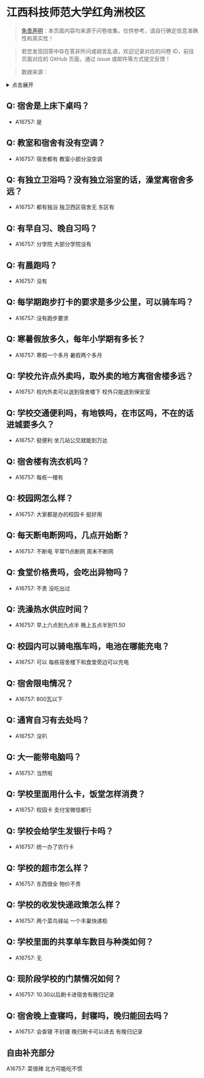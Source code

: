 # 江西科技师范大学红角洲校区

> [免责声明](https://colleges.chat/#_3)：本页面内容均来源于问卷收集，仅供参考，请自行确定信息准确性和真实性！

> 若您发现回答中存在答非所问或胡言乱语，欢迎记录对应的问卷 ID，前往页面对应的 GitHub 页面，通过 issue 或邮件等方式提交反馈！

> 数据来源：

<details><summary>点击展开</summary>
<ul>
<li>A16757: 2052299531@qq.com (2023 年 01 月)</li>
</ul>
</details>

## Q: 宿舍是上床下桌吗？

- A16757: 是

## Q: 教室和宿舍有没有空调？

- A16757: 宿舍都有 教室小部分没空调

## Q: 有独立卫浴吗？没有独立浴室的话，澡堂离宿舍多远？

- A16757: 都有独浴 独卫西区宿舍无 东区有

## Q: 有早自习、晚自习吗？

- A16757: 分学院 大部分学院没有

## Q: 有晨跑吗？

- A16757: 没有

## Q: 每学期跑步打卡的要求是多少公里，可以骑车吗？

- A16757: 没有跑步要求

## Q: 寒暑假放多久，每年小学期有多长？

- A16757: 寒假一个多月 暑假两个多月

## Q: 学校允许点外卖吗，取外卖的地方离宿舍楼多远？

- A16757: 校内外卖可以送到宿舍楼下 校外只能送到保安室

## Q: 学校交通便利吗，有地铁吗，在市区吗，不在的话进城要多久？

- A16757: 挺便利 坐几站公交就能到万达

## Q: 宿舍楼有洗衣机吗？

- A16757: 每栋一楼有

## Q: 校园网怎么样？

- A16757: 大家都是办的校园卡 挺好用

## Q: 每天断电断网吗，几点开始断？

- A16757: 不断电 平常11点断网 周末不断网

## Q: 食堂价格贵吗，会吃出异物吗？

- A16757: 不贵 没吃出过

## Q: 洗澡热水供应时间？

- A16757: 早上六点到九点半 晚上五点半到11.50

## Q: 校园内可以骑电瓶车吗，电池在哪能充电？

- A16757: 可以 每栋宿舍楼下和食堂旁边可以充电

## Q: 宿舍限电情况？

- A16757: 800瓦以下

## Q: 通宵自习有去处吗？

- A16757: 没叭

## Q: 大一能带电脑吗？

- A16757: 当然啦

## Q: 学校里面用什么卡，饭堂怎样消费？

- A16757: 校园卡 支付宝微信都行

## Q: 学校会给学生发银行卡吗？

- A16757: 统一办了农行卡

## Q: 学校的超市怎么样？

- A16757: 东西很全 物价不贵

## Q: 学校的收发快递政策怎么样？

- A16757: 两个菜鸟驿站 一个丰巢快递柜

## Q: 学校里面的共享单车数目与种类如何？

- A16757: 无

## Q: 现阶段学校的门禁情况如何？

- A16757: 10.30以后刷卡进宿舍有晚归记录

## Q: 宿舍晚上查寝吗，封寝吗，晚归能回去吗？

- A16757: 会查寝 不封寝 晚归刷卡可以进去 有晚归记录

## 自由补充部分

A16757: 菜很辣 北方可能吃不惯